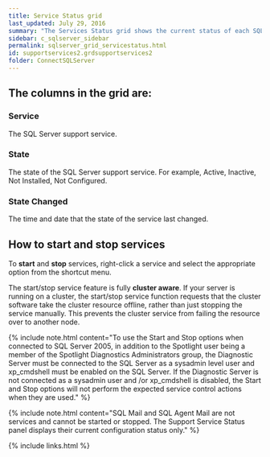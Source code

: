 ```yaml
---
title: Service Status grid
last_updated: July 29, 2016
summary: "The Services Status grid shows the current status of each SQL Server support service."
sidebar: c_sqlserver_sidebar
permalink: sqlserver_grid_servicestatus.html
id: supportservices2.grdsupportservices2
folder: ConnectSQLServer
---
```



## The columns in the grid are:

### Service

The SQL Server support service.

### State

The state of the SQL Server support service. For example, Active, Inactive, Not Installed, Not Configured.

### State Changed

The time and date that the state of the service last changed.

## How to start and stop services

To **start** and **stop** services, right-click a service and select the appropriate option from the shortcut menu.

The start/stop service feature is fully **cluster aware**. If your server is running on a cluster, the start/stop service function requests that the cluster software take the cluster resource offline, rather than just stopping the service manually. This prevents the cluster service from failing the resource over to another node.

{% include note.html content="To use the Start and Stop options when connected to SQL Server 2005, in addition to the Spotlight user being a member of the Spotlight Diagnostics Administrators group, the Diagnostic Server must be connected to the SQL Server as a sysadmin level user and xp_cmdshell must be enabled on the SQL Server. If the Diagnostic Server is not connected as a sysadmin user and /or xp_cmdshell is disabled, the Start and Stop options will not perform the expected service control actions when they are used." %}

{% include note.html content="SQL Mail and SQL Agent Mail are not services and cannot be started or stopped. The Support Service Status panel displays their current configuration status only." %}

{% include links.html %}
